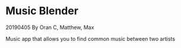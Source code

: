 # Music Blender
20190405
By Oran C, Matthew, Max

Music app that allows you to find common music between two artists